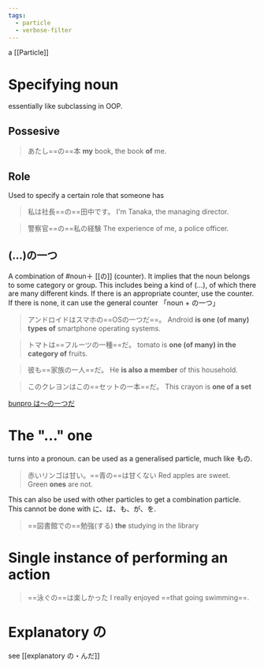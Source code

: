 ```yaml
---
tags:
  - particle
  - verbose-filter
---
```

a [[Particle]]
# Specifying noun
essentially like subclassing in OOP.
## Possesive
>あたし==の==本
>**my** book, the book **of** me.
## Role
Used to specify a certain role that someone has
>私は社長==の==田中です。
>I'm Tanaka, the managing director.

>警察官==の==私の経験
>The experience of me, a police officer.

## (...)の一つ
A combination of #noun＋ [[の]] (counter).
It implies that the noun belongs to some category or group.
This includes being a kind of (...), of which there are many different kinds.
If there is an appropriate counter, use the counter. If there is none, it can use the general counter 「noun + の一つ」

>アンドロイドはスマホの==OSの一つだ==。
>Android **is one (of many) types of** smartphone operating systems.

>トマトは==フルーツの一種==だ。
>tomato is **one (of many) in the category of** fruits.

>彼も==家族の一人==だ。
>He **is also a member** of this household.

>このクレヨンはこの==セットの一本==だ。
>This crayon is **one of a set**

[bunpro は～の一つだ](https://bunpro.jp/grammar_points/391)

# The "..." one
turns into a pronoun.
can be used as a generalised particle, much like もの.
>赤いリンゴは甘い。==青の==は甘くない
>Red apples are sweet. Green **ones** are not.

This can also be used with other particles to get a combination particle. This cannot be done with に、は、も、が、を.
>==図書館での==勉強(する)
>**the** studying in the library

# Single instance of performing an action
>==泳ぐの==は楽しかった
>I really enjoyed ==that going swimming==.

# Explanatory の
see [[explanatory の・んだ]]